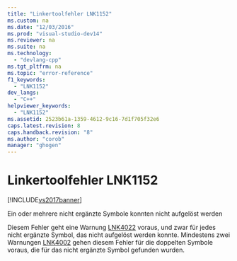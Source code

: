 ```yaml
---
title: "Linkertoolfehler LNK1152"
ms.custom: na
ms.date: "12/03/2016"
ms.prod: "visual-studio-dev14"
ms.reviewer: na
ms.suite: na
ms.technology: 
  - "devlang-cpp"
ms.tgt_pltfrm: na
ms.topic: "error-reference"
f1_keywords: 
  - "LNK1152"
dev_langs: 
  - "C++"
helpviewer_keywords: 
  - "LNK1152"
ms.assetid: 2523b61a-1359-4612-9c16-7d1f705f32e6
caps.latest.revision: 8
caps.handback.revision: "8"
ms.author: "corob"
manager: "ghogen"
---
```

# Linkertoolfehler LNK1152
[!INCLUDE[vs2017banner](../../assembler/inline/includes/vs2017banner.md)]

Ein oder mehrere nicht ergänzte Symbole konnten nicht aufgelöst werden  
  
 Diesem Fehler geht eine Warnung [LNK4022](../../error-messages/tool-errors/linker-tools-warning-lnk4022.md) voraus, und zwar für jedes nicht ergänzte Symbol, das nicht aufgelöst werden konnte. Mindestens zwei Warnungen [LNK4002](../../error-messages/tool-errors/linker-tools-warning-lnk4002.md) gehen diesem Fehler für die doppelten Symbole voraus, die für das nicht ergänzte Symbol gefunden wurden.
